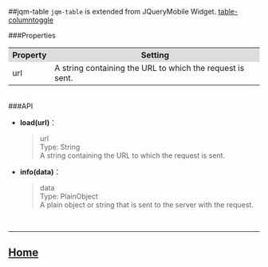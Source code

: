 ##jqm-table
`jqm-table` is extended from JQueryMobile Widget.  [table-columntoggle][1]
<br/>

###Properties
<table>

<tr>
<th style="background:#ddd;">Property</th>
<th style="background:#ddd;">Setting</th>
</tr>

<tr>
<td>url</td>
<td>A string containing the URL to which the request is sent.</td>
</tr>

</table>

<br/>
###API

- **load(url)**：  
  	> url<br/>
    Type: String<br/>
    A string containing the URL to which the request is sent.


- **info(data)**：  
  	> data<br/>
    Type: PlainObject<br/>
    A plain object or string that is sent to the server with the     request.



<br/>


----------
[Home](https://github.com/ezoapp/Learn-GK-Components)
------------------------------------------------------------------------


  [1]: http://api.jquerymobile.com/table-columntoggle/
